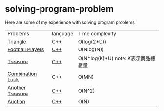 # solving-program-problem
Here are some of my experience with solving program problems
<table>
   <tr>
     <td>Problems</td>
     <td>language</td>
     <td>Time complexity</td>
   </tr>
   <tr>
      <td><a href="https://github.com/klanonlyman/solving-program-problem-/blob/main/Triangle/Triangle.md">Triangle</a></td>
      <td><a href="https://github.com/klanonlyman/solving-program-problem-/blob/main/Triangle/triangle.cpp">C++</a></td>
      <td>O(log(2*D))</td>
   </tr>
   <tr>
      <td><a href="https://github.com/klanonlyman/solving-program-problem-/blob/main/Football%20Players/Football%20Players.md">Football Players</a></td>
      <td><a href="https://github.com/klanonlyman/solving-program-problem-/blob/main/Football%20Players/football.cpp">C++</a></td>
      <td>O(Nlog(N))</td>
   </tr>
   <tr>
      <td><a href="https://github.com/klanonlyman/solving-program-problem-/blob/main/Treasure/treasure.cpp">Treasure</a></td>
      <td><a href="https://github.com/klanonlyman/solving-program-problem-/blob/main/Treasure/treasure.cpp">C++</a></td>
      <td>O(N*log(K)*U) note: K表示商品總數量</td>
   </tr>
   <tr>
      <td><a href="">Combination Lock</a></td>
      <td><a href="">C++</a></td>
      <td>O(MN)</td>
   </tr>
   <tr>
      <td><a href="">Another Treasure</a></td>
      <td><a href="">C++</a></td>
      <td>O(N^2)</td>
   </tr>
   <tr>
      <td><a href="">Auction</a></td>
      <td><a href="">C++</a></td>
      <td>O(N)</td>
   </tr>
   
</table>

